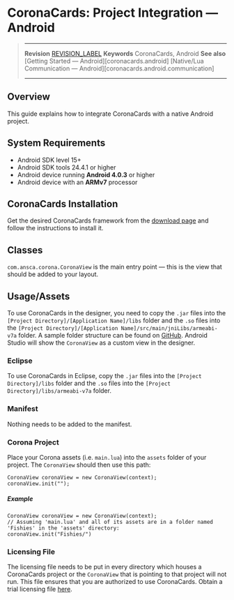 # CoronaCards: Project Integration — Android

> --------------------- ------------------------------------------------------------------------------------------
> __Revision__          [REVISION_LABEL](REVISION_URL)
> __Keywords__          CoronaCards, Android
> __See also__          [Getting Started — Android][coronacards.android]
>								[Native/Lua Communication — Android][coronacards.android.communication]
> --------------------- ------------------------------------------------------------------------------------------


## Overview

This guide explains how to integrate CoronaCards with a native Android project.


## System Requirements

* Android SDK level 15+
* Android SDK tools 24.4.1 or higher
* Android device running __Android 4.0.3__ or higher
* Android device with an __ARMv7__ processor


## CoronaCards Installation

Get the desired CoronaCards framework from the [download page](http://developer.coronalabs.com/downloads/coronacards) and follow the instructions to install it.


## Classes

`com.ansca.corona.CoronaView` is the main entry point &mdash; this is the view that should be added to your layout.


## Usage/Assets

To use CoronaCards in the designer, you need to copy the `.jar` files into the `[Project Directory]/[Application Name]/libs` folder and the `.so` files into the `[Project Directory]/[Application Name]/src/main/jniLibs/armeabi-v7a` folder. A sample folder structure can be found on [GitHub](https://github.com/CoronaCards/sample-android-ChildView). Android Studio will show the `CoronaView` as a custom view in the designer.

### Eclipse

To use CoronaCards in Eclipse, copy the `.jar` files into the `[Project Directory]/libs` folder and the `.so` files into the `[Project Directory]/libs/armeabi-v7a` folder.

### Manifest

Nothing needs to be added to the manifest.

### Corona Project

Place your Corona assets (i.e. `main.lua`) into the `assets` folder of your project. The `CoronaView` should then use this path:

``````
CoronaView coronaView = new CoronaView(context);
coronaView.init("");
``````

##### Example

``````
CoronaView coronaView = new CoronaView(context);
// Assuming 'main.lua' and all of its assets are in a folder named 'Fishies' in the 'assets' directory:
coronaView.init("Fishies/")
``````


### Licensing File

The licensing file needs to be put in every directory which houses a CoronaCards project or the `CoronaView` that is pointing to that project will not run. This file ensures that you are authorized to use CoronaCards. Obtain a trial licensing file [here](https://developer.coronalabs.com/downloads/coronacards).